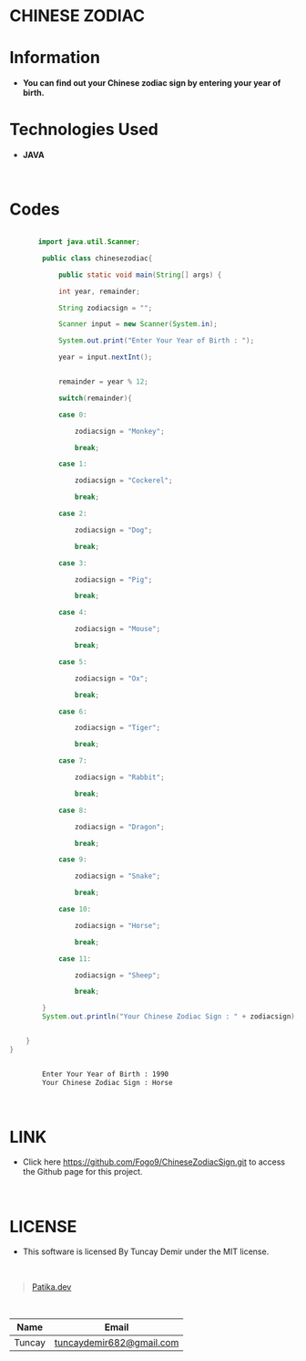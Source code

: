 # **CHINESE ZODIAC**

# Information

* **You can find out your Chinese zodiac sign by entering your year of birth.**

# Technologies Used

* **JAVA**

<br />

# Codes

```Java

       import java.util.Scanner;

        public class chinesezodiac{

            public static void main(String[] args) {

            int year, remainder;

            String zodiacsign = "";

            Scanner input = new Scanner(System.in);

            System.out.print("Enter Your Year of Birth : ");

            year = input.nextInt();

```

```Java

            remainder = year % 12;

            switch(remainder){

            case 0:

                zodiacsign = "Monkey";

                break;

            case 1:

                zodiacsign = "Cockerel";

                break;

            case 2:

                zodiacsign = "Dog";

                break;

            case 3:

                zodiacsign = "Pig";

                break;

            case 4:

                zodiacsign = "Mouse";

                break;

            case 5:

                zodiacsign = "Ox";

                break;

            case 6:

                zodiacsign = "Tiger";

                break;

            case 7:

                zodiacsign = "Rabbit";

                break;

            case 8:

                zodiacsign = "Dragon";

                break;

            case 9:

                zodiacsign = "Snake";

                break;

            case 10:

                zodiacsign = "Horse";

                break;

            case 11:

                zodiacsign = "Sheep";

                break;

        }
        System.out.println("Your Chinese Zodiac Sign : " + zodiacsign);


    }
}

```
```bash

        Enter Your Year of Birth : 1990
        Your Chinese Zodiac Sign : Horse

```

<br />

# LINK

* Click here https://github.com/Fogo9/ChineseZodiacSign.git to access the Github page for this project.

<br />

# LICENSE

* This software is licensed By Tuncay Demir under the MIT license.

<br />

>[Patika.dev](https://app.patika.dev/fogomurphy)

<br/>

| Name |  Email |
| ---- |  ----- |
| Tuncay | tuncaydemir682@gmail.com |
